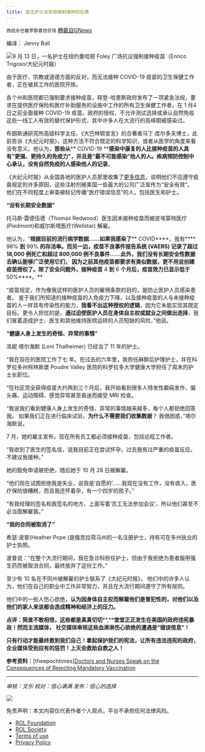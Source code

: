 ```yaml
---
title: 医生护士谈拒绝强制接种的后果
---
```

`西班牙巴塞罗那喜悦农场` [轉載自GNews](https://gnews.org/zh-hans/1678288/)

编译： Jenny Ball

![](https://assets.gnews.org/wp-content/uploads/2021/11/unknown-2-7.png)9 月 13 日，一名护士在纽约曼哈顿 Foley 广场抗议强制接种疫苗（Enrico Trigoso/大纪元时报）

由于医疗、宗教或道德方面的反对，而无法接种 COVID-19 疫苗的卫生保健工作者，正在被其工作的医院开除。

各个州和医院都已强制要求接种疫苗，拜登-哈里斯政府发布了一项紧急法规，要求在提供医疗保险和医疗补助服务的设施中工作的所有卫生保健工作者，在 1 月4日之前全面接种 COVID-19 疫苗。政府的授权，不允许测试选择或承认自然免疫这些一线工人有效的替代保护形式，其中许多人在大流行的高峰期被感染过。

布朗斯通研究所高级科学主任、《大巴林顿宣言》的合著者马丁·库尔多夫博士，此前告诉《大纪元时报》，这种方法不符合既定的科学知识，或者从医学的角度来看没有意义。他认为，**那些从**** COVID-19 ****感染中康复的人比接种疫苗的人具有“更强、更持久的免疫力”，并且是“最不可能感染”他人的人。疾病预防控制中心承认，没有自然免疫的人感染他人的记录**。

《大纪元时报》从全国各地的医护人员那里收集了[更多信息](https://www.theepochtimes.com/health-care-workers-speak-out-on-why-they-would-rather-lose-their-jobs-than-take-a-covid-19-vaccine_4065164.html)，说明他们不应遵守疫苗规定的许多原因，这些注射剂被美国一些最大的公司广泛宣传为“安全有效“。 他们在不同程度上审查被标记传播“医疗错误信息”的人，包括医生和护士。

**“没有长期安全数据”**

托马斯·雷德伍德（Thomas Redwood）医生因未接种疫苗而被皮埃蒙特医疗(Piedmont)和威尔斯塔医疗(Wellstar) 解雇。

他认为，“**根据目前的流行病学数据……如果我感染了**** COVID****，我有**** 98% ****到**** 99% ****的存活率**。而另一边，疫苗不良事件报告系统 (VAERS) 记录了超过 18,000 例死亡和超过 800,000 例不良事件……此外，我们没有长期安全性数据去确认能够广泛使用它们， 因为之前其他疫苗都要求有类似数据，更不用说创建疫苗授权了。**除了安全问题外，接种疫苗**** 4 ****到**** 6 ****个月后，疫苗效力已显示低于**** 50%****。**

“疫苗规定，作为像我这样的医护人员的雇佣条款的目的，是防止医护人员感染患者。 鉴于我们所知道的接种疫苗的人免疫力下降，以及接种疫苗的人与未接种疫苗的人一样具有传染性的能力，**我看不出这种授权的逻辑**，因为它未能实现其既定目标。更令人担忧的是，**通过迫使医护人员在身体自主权或就业之间做出选择**，我们冒着造成护士、医生和其他维持医院运转的人员短缺的风险，”他说。

**“健康人身上发生的奇怪、异常的事情”**

洛妮·塔尔海默 (Loni Thalheimer) 已经当了 11 年的护士。

“我在现在的医院工作了七 年。在过去的六年里，我担任麻醉后护理护士，并在科罗拉多州柯林斯堡 Poudre Valley 医院的科罗拉多大学健康大学担任了周末的护士长职位。

“在社区完全获得疫苗大约两到三个月后，我开始看到很多人特发性癫痫发作、偏头痛、运动障碍、感觉异常甚至昏迷而接受 MRI 检查。

“我说我们看到健康人身上发生的奇怪、异常的事情越来越多，每个人都拒绝回答我。 如果我们正在进行临床试验，**为什么不需要我们收集数据**？ 我很困惑，”塔尔海默说。

7 月，她的雇主宣布，现在所有员工都必须接种疫苗，包括远程工作者。

“我收到了医生的签名信，说我目前正在尝试怀孕，过去我有过严重的疫苗反应，不建议我接种。”

她的豁免申请被拒绝，随后她于 10 月 28 日被解雇。

“他们现在试图拒绝我是失业，说我是‘自愿的’……我现在没有工作，没有收入，医疗保险很糟糕，而且我还怀着孕，有一个四岁的孩子。”

“有我经理的签名和我签名的地方，上面写着‘员工无法参加会议’，所以他们甚至不必当面解雇我。”

**“我的合同被取消了”**

希瑟·波普(Heather Pope )是俄克拉荷马州的一名注册护士，持有可在多州执业的护士执照。

波普说：“在整个大流行期间，我在急诊科担任护士，但由于我拒绝为患者服用强生药而被取消合同，最终放弃了这份工作。”

至少有 10 名在不同州被解雇的护士联系了《大纪元时报》， 他们中的许多人认为，他们在自己的职业中工作非常努力，并且在大流行期间遵守了所有规则。

他们中的一些人伤心欲绝，**认为因身体自主权而解雇他们是冒犯性的，对他们以及他们的家人来说都会造成精神和经济上的压力。**

**点评：简直不敢相信，这些都是真真切切****,****堂堂正正发生在美国的政府违宪暴政！然而主流媒体， 社交媒体审核这些血淋淋伤心欲绝的遭遇是“错误信息”！**

**只有行动才能最终救到我们自己！拿起保护我们的宪法，让所有违法违宪的政府，企业媒体受到应有的惩罚！上天会救助自救之人！**

**参考资料：**[theepochtimes][Doctors and Nurses Speak on the Consequences of Rejecting Mandatory Vaccination](https://www.theepochtimes.com/mkt_morningbrief/doctors-and-nurses-speak-on-the-consequences-of-rejecting-mandatory-vaccination_4099934.html?utm_source=Morningbrief&amp;utm_medium=email&amp;utm_campaign=mb-2021-11-17&amp;mktids=07f44fa269cf6b2e5a5edd81cacdf557&amp;est=qSXS2XddUF1UOKbWBd1gI5qnUEEjSnZRCXtsyk76W1wP5hTBtbRjdv8Ar96hDqboGeoxvg%3D%3D)

* * *

*审核：文乐
校对：信心满满
发布：信心的选择*

![](https://assets.gnews.org/wp-content/uploads/2021/11/GNEWS_CH.-1-3.jpeg)

 

免责声明：本文内容仅代表作者个人观点，平台不承担任何法律风险。

- [ROL Foundation](https://rolfoundation.org/)
- [ROL Society](https://rolsociety.org/)
- [Terms of use](https://gnews.org/terms-of-use-3/)
- [Privacy Policy](https://gnews.org/privacy-policy/)
